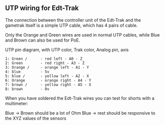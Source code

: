 ## UTP wiring for Edt-Trak

The connection between the controller unit of the Edt-Trak and the gametrak itself is a simple UTP cable, which has 4 pairs of cable.

Only the Orange and Green wires are used in normal UTP cables, while Blue and Brown can also be used for PoE. 

UTP pin diagram, with UTP color, Trak color, Analog pin, axis

````
1: Green /		- red left - A0 - Z
2: Green		- red right - A3 - Z
3: Orange /		- orange left - A1 - Y
4: blue 		- 5v
5: blue /		- yellow left - A2 - X
6: Orange		- orange right - A4 - Y
7: brown /		- yellow right - A5 - X
8: brown 		- 0v
````

When you have soldered the Edt-Trak wires you can test for shorts with a multimeter:

Blue -> Brown should be a lot of Ohm
Blue -> rest should be responsive to the XYZ values of the sensors